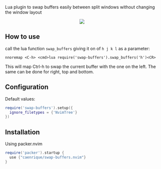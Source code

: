 Lua plugin to swap buffers easily between split windows without changing the window layout

<p align="center">
   <img src="https://i.imgur.com/z3YxA64.gif">
<p>
   
## How to use
   
call the lua function `swap_buffers` giving it on of `h j k l` as a parameter:
   
```vim
nnoremap <C-h> <cmd>lua require('swap-buffers').swap_buffers('h')<CR>
```
   
This will map Ctrl-h to swap the current buffer with the one on the left. The same can be done for right, top and bottom.
   
## Configuration

Default values:

```lua
require('swap-buffers').setup({
  ignore_filetypes = {'NvimTree'}
})
```

## Installation

Using packer.nvim

```lua
require('packer').startup {
  use {"caenrique/swap-buffers.nvim"}
}
```
